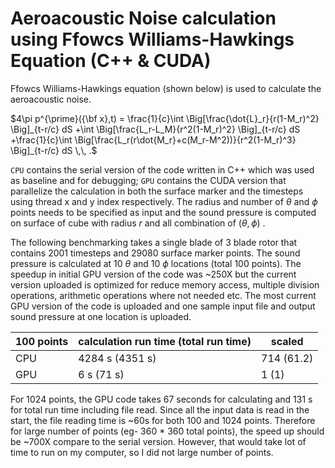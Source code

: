# Aeroacoustic Noise calculation using Ffowcs Williams-Hawkings Equation (C++ & CUDA)

Ffowcs Williams-Hawkings equation (shown below) is used to calculate the aeroacoustic noise.

$4\pi p^{\prime}({\bf x},t) =  \frac{1}{c}\int \Big[\frac{\dot{L}_r}{r(1-M_r)^2} \Big]_{t-r/c} dS
    +\int \Big[\frac{L_r-L_M}{r^2(1-M_r)^2} \Big]_{t-r/c} dS
    +\frac{1}{c}\int \Big[\frac{L_r(r\dot{M_r}+c(M_r-M^2))}{r^2(1-M_r)^3} \Big]_{t-r/c} dS \,\, .$

`CPU` contains the serial version of the code written in C++ which was used as baseline and for debugging; `GPU` contains the CUDA version that parallelize the calculation in both the surface marker and the timesteps using thread x and y index respectively. The radius and number of $\theta$ and $\phi$ points needs to be specified as input and the sound pressure is computed on surface of cube with radius $r$ and all combination of $(\theta, \phi)$ .

The following benchmarking takes a single blade of 3 blade rotor that contains 2001 timesteps and 29080 surface marker points. The sound pressure is calculated at 10 $\theta$ and 10 $\phi$ locations (total 100 points). The speedup in initial GPU version of the code was ~250X but the current version uploaded is optimized for reduce memory access, multiple division operations, arithmetic operations where not needed etc. The most current GPU version of the code is uploaded and one sample input file and output sound pressure at one location is uploaded.

| 100 points | calculation run time (total run time) | scaled     |
| ---------- | ------------------------------------- | ---------- |
| CPU        | 4284 s (4351 s)                       | 714 (61.2) |
| GPU        | 6 s (71 s)                            | 1 (1)      |

For 1024 points, the GPU code takes 67 seconds for calculating and 131 s for total run time including file read. Since all the input data is read in the start, the file reading time is ~60s for both 100 and 1024 points. Therefore for large number of points (eg- 360 * 360 total points), the speed up should be ~700X compare to the serial version. However, that would take lot of time to run on my computer, so I did not large number of points.
